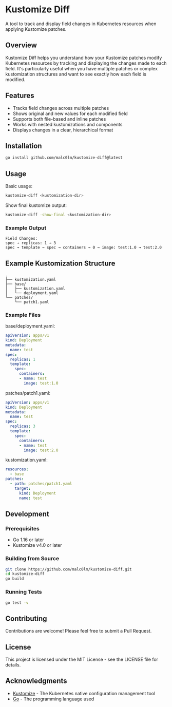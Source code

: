 # Kustomize Diff

A tool to track and display field changes in Kubernetes resources when applying Kustomize patches.

## Overview

Kustomize Diff helps you understand how your Kustomize patches modify Kubernetes resources by tracking and displaying the changes made to each field. It's particularly useful when you have multiple patches or complex kustomization structures and want to see exactly how each field is modified.

## Features

- Tracks field changes across multiple patches
- Shows original and new values for each modified field
- Supports both file-based and inline patches
- Works with nested kustomizations and components
- Displays changes in a clear, hierarchical format

## Installation

```bash
go install github.com/malc0lm/kustomize-diff@latest
```

## Usage

Basic usage:
```bash
kustomize-diff <kustomization-dir>
```

Show final kustomize output:
```bash
kustomize-diff -show-final <kustomization-dir>
```

### Example Output

```
Field Changes:
spec → replicas: 1 → 3
spec → template → spec → containers → 0 → image: test:1.0 → test:2.0
```

## Example Kustomization Structure

```
.
├── kustomization.yaml
├── base/
│   ├── kustomization.yaml
│   └── deployment.yaml
└── patches/
    └── patch1.yaml
```

### Example Files

base/deployment.yaml:
```yaml
apiVersion: apps/v1
kind: Deployment
metadata:
  name: test
spec:
  replicas: 1
  template:
    spec:
      containers:
      - name: test
        image: test:1.0
```

patches/patch1.yaml:
```yaml
apiVersion: apps/v1
kind: Deployment
metadata:
  name: test
spec:
  replicas: 3
  template:
    spec:
      containers:
      - name: test
        image: test:2.0
```

kustomization.yaml:
```yaml
resources:
  - base
patches:
  - path: patches/patch1.yaml
    target:
      kind: Deployment
      name: test
```

## Development

### Prerequisites

- Go 1.16 or later
- Kustomize v4.0 or later

### Building from Source

```bash
git clone https://github.com/malc0lm/kustomize-diff.git
cd kustomize-diff
go build
```

### Running Tests

```bash
go test -v
```

## Contributing

Contributions are welcome! Please feel free to submit a Pull Request.

## License

This project is licensed under the MIT License - see the LICENSE file for details.

## Acknowledgments

- [Kustomize](https://kustomize.io/) - The Kubernetes native configuration management tool
- [Go](https://golang.org/) - The programming language used 